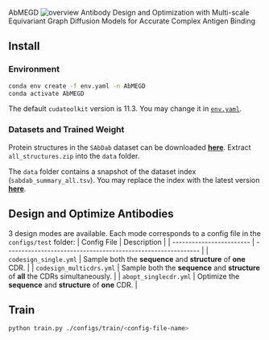 
AbMEGD
![overview](./assets/overview.jpg)
Antibody Design and Optimization with Multi-scale Equivariant Graph Diffusion Models for Accurate Complex Antigen Binding

## Install

### Environment

```bash
conda env create -f env.yaml -n AbMEGD
conda activate AbMEGD
```

The default `cudatoolkit` version is 11.3. You may change it in [`env.yaml`](./env.yaml).

### Datasets and Trained Weight

Protein structures in the `SAbDab` dataset can be downloaded [**here**](https://opig.stats.ox.ac.uk/webapps/newsabdab/sabdab/archive/all/). Extract `all_structures.zip` into the `data` folder.

The `data` folder contains a snapshot of the dataset index (`sabdab_summary_all.tsv`). You may replace the index with the latest version [**here**](https://opig.stats.ox.ac.uk/webapps/newsabdab/sabdab/summary/all/).

## Design and Optimize Antibodies

3 design modes are available. Each mode corresponds to a config file in the `configs/test` folder:
| Config File | Description |
| ------------------------ | ------------------------------------------------------------ |
| `codesign_single.yml` | Sample both the **sequence** and **structure** of **one** CDR. |
| `codesign_multicdrs.yml` | Sample both the **sequence** and **structure** of **all** the CDRs simultaneously. |
| `abopt_singlecdr.yml` | Optimize the **sequence** and **structure** of **one** CDR. |

## Train

```bash
python train.py ./configs/train/<config-file-name>
```
